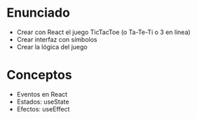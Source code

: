 # Enunciado

- Crear con React el juego TicTacToe (o Ta-Te-Ti o 3 en línea)
- Crear interfaz con símbolos
- Crear la lógica del juego

# Conceptos

- Eventos en React
- Estados: useState
- Efectos: useEffect